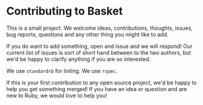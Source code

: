 # Contributing to Basket

This is a small project.  We welcome ideas, contributions, thoughts, issues, bug reports, questions and any other thing you might like to add.  

If you do want to add something, open and issue and we will respond!  Our current list of issues is sort of short hand between to the two authors, but we'd be happy to clarify anything if you are so interested.

We use `standardrb` for linting.
We use `rspec`.

If this is your first contribution to any open source project, we'd be happy to help you get something merged!  If you have an idea or question and are new to Ruby, we would love to help you!